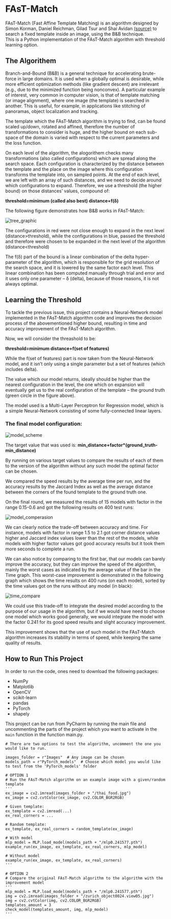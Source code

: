 # FAsT-Match
FAsT-Match (Fast Affine Template Matching) is an algorithm designed by Simon Korman, Daniel Reichman, Gilad Tsur and Shai Avidan [(source)](https://www.cs.haifa.ac.il/~skorman/FastMatch/index.html) to search a fixed template inside an image, using the B&B technique.  
This is a Python implementation of the FAsT-Match algorithm with threshold learning option.

## The Algorithem
Branch-and-Bound (B&B) is a general technique for accelerating brute-force in large domains. It is used when a globally optimal is desirable, while more efficient optimization methods (like gradient descent) are irrelevant (e.g., due to the minimized function being nonconvex). A particular example of interest, very common in computer vision, is that of template matching (or image alignment), where one image (the template) is searched in another. This is useful, for example, in applications like stitching of panoramas, object localization and tracking.

The template which the FAsT-Match algorithm is trying to find, can be found scaled up/down, rotated and affined, therefore the number of transformations to consider is huge, and the higher bound on each sub-space of the domain is varied with respect to the current parameters and the loss function.

On each level of the algorithm, the alogorithem checks many transformations (also called configurations) which are spread along the search space. Each configuration is characterized by the distance between the template and the place on the image where this configuration transforms the template into, on sampled points. At the end of each level, we are left with an array of such distances, and we need to decide around which configurations to expand. Therefore, we use a threshold (the higher bound) on those distances’ values, compound of:

**threshold=minimum (called also best)  distance+f(δ)**

The following figure demonstrates how B&B works in FAsT-Match:

![tree_graphic](https://user-images.githubusercontent.com/87817221/185792647-5a916608-b29a-4fb4-9818-f9a3f7b0c74a.png)

The configurations in red were not close enough to expand in the next level (distance>threshold), while the configurations in blue, passed the threshold and therefore were chosen to be expanded in the next level of the algorithm (distance<threshold)

The f(δ) part of the bound is a linear combination of the delta hyper-parameter of the algorithm, which is responsible for the grid resolution of the search space, and it is lowered by the same factor each level. This linear combination has been computed manually through trial and error and it uses only one parameter – δ (delta), because of those reasons, it is not always optimal.

## Learning the Threshold
To tackle the previous issue, this project contains a Neural-Network model implemented in the FAsT-Match algorithm code and improves the decision process of the abovementioned higher bound, resulting in time and accuracy improvement of the FAsT-Match algorithm.

Now, we will consider the threashold to be:

**threshold=minimum distance+f(set of features)**

While the f(set of features) part is now taken from the Neural-Network model, and it isn’t only using a single parameter but a set of features (which includes delta).

The value which our model returns, ideally should be higher than the nearest configuration in the level, the one which on expansion will eventually get us to the real configuration of the template – the ground truth (green circle in the figure above).

The model used is a Multi-Layer Perceptron for Regression model, which is a simple Neural-Network consisting of some fully-connected linear layers.

### The final model configuration:

![model_scheme](https://user-images.githubusercontent.com/87817221/185792912-9efb99a2-dd8c-449e-acfa-2b0eb7be0d48.png)

The target value that was used is:
__min_distance+factor*(ground_truth-min_distance)__

By running on various target values to compare the results of each of them to the version of the algorithm without any such model the optimal factor can be chosen.

We compared the speed results by the average time per run, and the accuracy results by the Jaccard Index as well as the average distance between the corners of the found template to the ground truth one.

On the final round, we measured the results of 15 models with factor in the range 0.15-0.6 and got the following results on 400 test runs:

![model_comperasion](https://user-images.githubusercontent.com/87817221/185794845-c5ffd127-b788-4029-94ac-4c986a5131a3.png)

We can clearly notice the trade-off between accuracy and time. For instance, models with factor in range 1.5 to 2.1 got corner distance values higher and Jaccard index values lower than the rest of the models, while models with higher factor values got good accuracy results but it took them more seconds to complete a run.

We can also notice by comparing to the first bar, that our models can barely improve the accuracy, but they can improve the speed of the algorithm, mainly the worst cases as indicated by the average value of the bar in the Time graph. This worst-case improvement is demonstrated in the following graph which shows the time results on 400 runs (on each model), sorted by the time values got on the runs without any model (in black):

![time_compare](https://user-images.githubusercontent.com/87817221/185794962-2a226796-2948-4b7e-9edf-e5419b8ebad6.png)

We could use this trade-off to integrate the desired model according to the purpose of our usage in the algorithm, but if we would have need to choose one model which works good generally, we would integrate the model with the factor 0.241 for its good speed results and slight accuracy improvement.

This improvement shows that the use of such model in the FAsT-Match algorithm increases its stability in terms of speed, while keeping the same quality of results.

## How to Run This Project

In order to run the code, ones need to download the following packages:

* NumPy
* Matplotlib
* OpenCV
* scikit-learn
* pandas
* PyTorch
* shapely

This project can be run from PyCharm by running the main file and uncommenting the parts of the project which you want to activate in the `main` function in the function main.py.

```
# There are two options to test the algorithm, uncomment the one you would like to run.

images_folder = r"Images"  # Any image can be chosen
models_path = r"PyTorch_models"  # Choose which model you would like to test from the 'PyTorch_models' folder

# OPTION 1
# Run the FAsT-Match algorithm on an example image with a given/random template
'''
ex_image = cv2.imread(images_folder + "/thai_food.jpg")
ex_image = cv2.cvtColor(ex_image, cv2.COLOR_BGR2RGB)

# Given template:
ex_template = cv2.imread(...)
ex_real_corners = ...

# Random template:
ex_template, ex_real_corners = random_template(ex_image)

# With model
mlp_model = MLP.load_model(models_path + "/mlp0.241577.pth")
example_run(ex_image, ex_template, ex_real_corners, mlp_model)

# Without model
example_run(ex_image, ex_template, ex_real_corners)
'''

# OPTION 2
# Compare the original FAsT-Match algorithm to the algorithm with the improvement model
'''
mlp_model = MLP.load_model(models_path + "/mlp0.241577.pth")
img = cv2.imread(images_folder + "/zurich_object0024.view05.jpg")
img = cv2.cvtColor(img, cv2.COLOR_BGR2RGB)
templates_amount = 3
check_model(templates_amount, img, mlp_model)
'''
```
